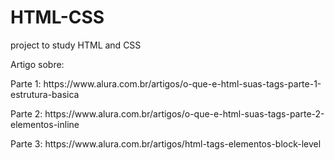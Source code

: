 # HTML-CSS
project to study HTML and CSS

Artigo sobre:
<p>Parte 1: https://www.alura.com.br/artigos/o-que-e-html-suas-tags-parte-1-estrutura-basica </p>
<p>Parte 2: https://www.alura.com.br/artigos/o-que-e-html-suas-tags-parte-2-elementos-inline</p>
<p>Parte 3: https://www.alura.com.br/artigos/html-tags-elementos-block-level</p>

